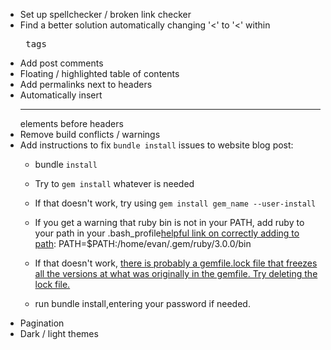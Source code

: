 - Set up spellchecker / broken link checker
- Find a better solution automatically changing '<' to '&lt;' within <pre> tags
- Add post comments
- Floating / highlighted table of contents
- Add permalinks next to headers
- Automatically insert <hr> elements before headers
- Remove build conflicts / warnings
- Add instructions to fix `bundle install` issues to website blog post:
    - bundle `install`
    - Try to `gem install` whatever is needed
    - If that doesn't work, try using `gem install gem_name --user-install`
    - If you get a warning that ruby bin is not in your PATH, add ruby to your path in your .bash_profile[helpful link on correctly adding to path](https://unix.stackexchange.com/questions/26047/how-to-correctly-add-a-path-to-path):
        PATH=$PATH:/home/evan/.gem/ruby/3.0.0/bin

    - If that doesn't work, [there is probably a gemfile.lock file that freezes all the versions at what was originally in the gemfile. Try deleting the lock file.](https://talk.jekyllrb.com/t/bundler-could-not-find-compatible-versions-for-gem-jekyll/6275/3)
    - run bundle install,entering your password if needed.
- Pagination
- Dark / light themes